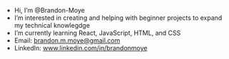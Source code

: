 - Hi, I’m @Brandon-Moye
- I’m interested in creating and helping with beginner projects to expand my technical knowlegdge
- I’m currently learning React, JavaScript, HTML, and CSS
- Email: brandon.m.moye@gmail.com
- LinkedIn: www.linkedin.com/in/brandonmoye

<!---
Brandon-Moye/Brandon-Moye is a ✨ special ✨ repository because its `README.md` (this file) appears on your GitHub profile.
You can click the Preview link to take a look at your changes.
--->
